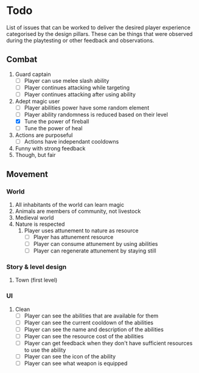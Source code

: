 # Todo
List of issues that can be worked to deliver the desired player experience categorised by the design pillars. These can be things that were observed during the playtesting or other feedback and observations.

## Combat
1. Guard captain
   - [ ] Player can use melee slash ability
   - [ ] Player continues attacking while targeting
   - [ ] Player continues attacking after using ability
2. Adept magic user
   - [ ] Player abilities power have some random element
   - [ ] Player ability randomness is reduced based on their level
   - [x] Tune the power of fireball
   - [ ] Tune the power of heal
3. Actions are purposeful
   - [ ] Actions have independant cooldowns
4. Funny with strong feedback
5. Though, but fair
## Movement

### World
1. All inhabitants of the world can learn magic
2. Animals are members of community, not livestock
3. Medieval world
4. Nature is respected
   1. Player uses attunement to nature as resource
      - [ ] Player has attunement resource
      - [ ] Player can consume attunement by using abilities
      - [ ] Player can regenerate attunement by staying still

### Story & level design
1. Town (first level)

### UI
1. Clean
   - [ ] Player can see the abilities that are available for them
   - [ ] Player can see the current cooldown of the abilities
   - [ ] Player can see the name and description of the abilities
   - [ ] Player can see the resource cost of the abilities
   - [ ] Player can get feedback when they don't have sufficient resources to use the ability
   - [ ] Player can see the icon of the ability
   - [ ] Player can see what weapon is equipped
